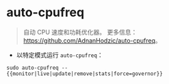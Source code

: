 # auto-cpufreq

> 自动 CPU 速度和功耗优化器。
> 更多信息：<https://github.com/AdnanHodzic/auto-cpufreq>。

- 以特定模式运行 `auto-cpufreq`：

`sudo auto-cpufreq --{{monitor|live|update|remove|stats|force=governor}}`